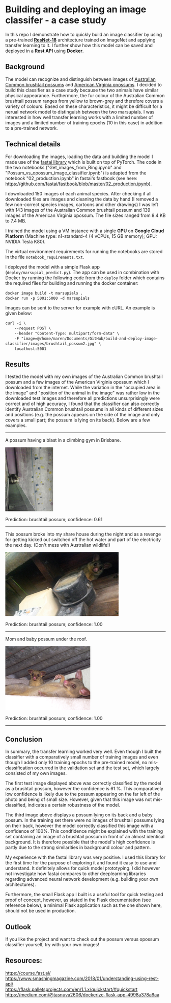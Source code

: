 # Building and deploying an image classifer - a case study

In this repo I demonstrate how to quickly build an image classifier by using a pre-trained [**ResNet-18**](https://arxiv.org/abs/1512.03385) architecture trained on ImageNet and applying transfer learning to it. I further show how this model can be saved and deployed in a **Rest API** using **Docker**.

## Background
The model can recognize and distinguish between images of [Australian Common brushtail possums](https://en.wikipedia.org/wiki/Common_brushtail_possum) and [American Virginia opossums](https://en.wikipedia.org/wiki/Virginia_opossum). I decided to build this classifier as a case study because the two animals have similar physical appearance. Furthermore, the fur colour of the Australian Common brushtail possum ranges from yellow to brown-grey and therefore covers a variety of colours. Based on these characteristics, it might be difficult for a nerual network model to distinguish between the two marsupials. I was interested in how well transfer learning works with a limited number of images and a limited number of training epochs (10 in this case) in addition to a pre-trained network.

## Technical details
For downloading the images, loading the data and building the model I made use of the [fastai library](https://docs.fast.ai/) which is built on top of PyTorch. The code in the two notebooks ("Get_images_from_Bing.ipynb" and "Possum_vs_opossum_image_classifier.ipynb") is adapted from the notebook "02_production.ipynb" in fastai's fastbook (see here: https://github.com/fastai/fastbook/blob/master/02_production.ipynb).

I downloaded 150 images of each animal species. After checking if all downloaded files are images and cleaning the data by hand (I removed a few non-correct species images, cartoons and other drawings) I was left with 143 images of the Australian Common brushtail possum and 139 images of the American Virginia opossum. The file sizes ranged from 8.4 KB to 7.4 MB.

I trained the model using a VM instance with a single **GPU** on **Google Cloud Platform** (Machine type: n1-standard-4 (4 vCPUs, 15 GB memory); GPU: NVIDIA Tesla K80).

The virtual environment requirements for running the notebooks are stored in the file `notebook_requirements.txt`.

I deployed the model with a simple Flask app (`deploy/marsupial_predict.py`). The app can be used in combination with Docker by running the following code from the `deploy` folder which contains the required files for building and running the docker container:

```
docker image build -t marsupials .
docker run -p 5001:5000 -d marsupials
```

Images can be sent to the server for example with cURL. An example is given below:

```
curl -i \
    --request POST \
    --header "Content-Type: multipart/form-data" \
    -F "image=@/home/maren/Documents/GitHub/build-and-deploy-image-classifier/images/brushtail_possum2.jpg" \
    localhost:5001
```

## Results
I tested the model with my own images of the Australian Common brushtail possum and a few images of the American Virginia opossum which I downloaded from the internet.
While the variation in the "occupied area in the image" and "position of the animal in the image" was rather low in the downloaded test images and therefore all predictions unsurprisingly were correct and of high accuracy, I found that the classifier can also correctly identify Australian Common brushtail possums in all kinds of different sizes and positions (e.g. the possum appears on the side of the image and only covers a small part; the possum is lying on its back). Below are a few examples.

---

A possum having a blast in a climbing gym in Brisbane.

<img src="images/brushtail_possum2.jpg" alt="drawing" height="200"/>

Prediction: brushtail possum; confidence: 0.61

---

This possum broke into my share house during the night and as a revenge for getting kicked out switched off the hot water and part of the electricity the next day. (Don't mess with Australian wildlife!)

<img src="images/brushtail_possum6.jpg" alt="drawing" height="200"/>

Prediction: brushtail possum; confidence: 1.00

---

Mom and baby possum under the roof.

<img src="images/brushtail_possum10.jpg" alt="drawing" height="200"/>

Prediction: brushtail possum; confidence: 1.00

---

## Conclusion

In summary, the transfer learning worked very well. Even though I built the classifier with a comparatively small number of training images and even though I added only 10 training epochs to the pre-trained model, no mis-classification occurred in the validation set and the test set, which largely consisted of my own images.

The first test image displayed above was correctly classified by the model as a brushtail possum, however the confidence is 61.%. This comparatively low confidence is likely due to the possum appearing on the far left of the photo and being of small size. However, given that this image was not mis-classified, indicates a certain robustness of the model.

The third image above displays a possum lying on its back and a baby possum. In the training set there were no images of brushtail possums lying on their back, however the model correctly classified this image with a confidence of 100%. This condfidence might be explained with the training set containing an image of a brushtail possum in front of an almost identical background. It is therefore possible that the model's high confidence is partly due to the strong similarities in background colour and pattern.

My experience with the fastai library was very positive. I used this library for the first time for the purpose of exploring it and found it easy to use and understand. It definitely allows for quick model prototyping. I did however not investigate how fastai compares to other deeplearning libraries regarding advanced neural network development (e.g. building your own architectures).

Furthermore, the small Flask app I built is a useful tool for quick testing and proof of concept, however, as stated in the Flask documentation (see reference below), a minimal Flask application such as the one shown here, should not be used in production.

## Outlook
If you like the project and want to check out the possum versus opossum classifier yourself, try with your own images!

## Resources: 
https://course.fast.ai/ <br>
https://www.smashingmagazine.com/2018/01/understanding-using-rest-api/ <br>
https://flask.palletsprojects.com/en/1.1.x/quickstart/#quickstart <br>
https://medium.com/@tasnuva2606/dockerize-flask-app-4998a378a6aa

